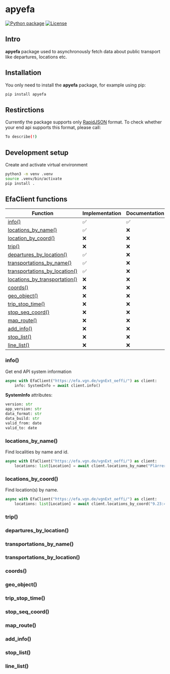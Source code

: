 # apyefa
[![Python package](https://github.com/alex-jung/apyefa/actions/workflows/python-package.yml/badge.svg)](https://github.com/alex-jung/apyefa/actions/workflows/python-package.yml)
[![License](https://img.shields.io/badge/License-MIT-yellow.svg)](https://opensource.org/licenses/MIT)
## Intro
**apyefa** package used to asynchronously fetch data about public transport like departures, locations etc.
## Installation
You only need to install the **apyefa** package, for example using pip:
``` bash
pip install apyefa
```

## Restirctions
Currently the package supports only [RapidJSON](https://rapidjson.org/) format. To check whether your end api supports this format, please call:
``` bash
To describe(!)
```

## Development setup
Create and activate virtual environment
``` bash
python3 -m venv .venv
source .venv/bin/activate
pip install .
```

## EfaClient functions
|Function                                                     |Implementation    |Documentation     |
|-------------------------------------------------------------|------------------|------------------|
|[info()](#info)                                              |:white_check_mark:|:white_check_mark:|
|[locations_by_name()](#locations_by_name)                    |:white_check_mark:|:x:               |
|[location_by_coord()](#locations_by_coord)                   |:x:               |:x:               |
|[trip()](#trip)                                              |:x:               |:x:               |
|[departures_by_location()](#departures_by_location)          |:white_check_mark:|:x:               |
|[transportations_by_name()](#transportations_by_name)        |:white_check_mark:|:x:               |
|[transportations_by_location()](#transportations_by_location)|:white_check_mark:|:x:               |
|[locations_by_transportation()](#locations_by_transportation)|:x:               |:x:               |
|[coords()](#coords)                                          |:x:               |:x:               |
|[geo_object()](#geo_object)                                  |:x:               |:x:               |
|[trip_stop_time()](#trip_stop_time)                          |:x:               |:x:               |
|[stop_seq_coord()](#stop_seq_coord)                          |:x:               |:x:               |
|[map_route()](#map_route)                                    |:x:               |:x:               |
|[add_info()](#add_info)                                      |:x:               |:x:               |
|[stop_list()](#stop_list)                                    |:x:               |:x:               |
|[line_list()](#line_list)                                    |:x:               |:x:               |

### info()
Get end API system information
``` python
async with EfaClient("https://efa.vgn.de/vgnExt_oeffi/") as client:
    info: SystemInfo = await client.info()
```
**SystemInfo** attributes:
```python
version: str
app_version: str
data_format: str
data_build: str
valid_from: date
valid_to: date
```

### locations_by_name()
Find localities by name and id.
``` python
async with EfaClient("https://efa.vgn.de/vgnExt_oeffi/") as client:
    locations: list[Location] = await client.locations_by_name("Plärrer")
```

### locations_by_coord()
Find location(s) by name.
``` python
async with EfaClient("https://efa.vgn.de/vgnExt_oeffi/") as client:
    locations: list[Location] = await client.locations_by_coord("9.23:48.80:WGS84[dd.ddddd]")
```

### trip()
### departures_by_location()
### transportations_by_name()
### transportations_by_location()
### coords()
### geo_object()
### trip_stop_time()
### stop_seq_coord()
### map_route()
### add_info()
### stop_list()
### line_list()

